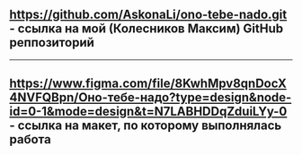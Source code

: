 

## https://github.com/AskonaLi/ono-tebe-nado.git  - ссылка на мой (Колесников Максим) GitHub реппозиторий

----

## https://www.figma.com/file/8KwhMpv8qnDocX4NVFQBpn/Оно-тебе-надо?type=design&node-id=0-1&mode=design&t=N7LABHDDqZduiLYy-0  - ссылка на макет, по которому выполнялась работа
